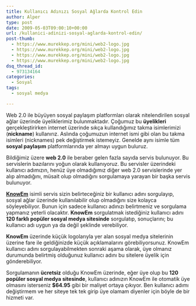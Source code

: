 ```yaml
---
title: Kullanıcı Adınızı Sosyal Ağlarda Kontrol Edin
author: Alper
type: post
date: 2009-05-03T09:00:10+00:00
url: /kullanici-adinizi-sosyal-aglarda-kontrol-edin/
post-thumb:
  - https://www.murekkep.org/mini/web2-logo.jpg
  - https://www.murekkep.org/mini/web2-logo.jpg
  - https://www.murekkep.org/mini/web2-logo.jpg
  - https://www.murekkep.org/mini/web2-logo.jpg
dsq_thread_id:
  - 973134164
categories:
  - Sosyal
tags:
  - sosyal medya

---
```

Web 2.0 ile büyüyen sosyal paylaşım platformları olarak nitelendirilen sosyal ağlar üzerinde üyeliklerimiz bulunmaktadır. Çoğumuz bu **üyelikleri** gerçekleştirirken internet üzerinde sıkça kullandığımız takma isimlerimizi (**nickname**) kullanırız. Aslında çoğumuzun internet ismi gibi olan bu takma isimleri (nicknames) pek değiştirmek istemeyiz. Genelde aynı isimle tüm **sosyal paylaşım** platformlarında yer almayı uygun buluruz. 

Bildiğimiz üzere **web 2.0** ile beraber gelen fazla sayıda servis bulunuyor. Bu servislerin bazılarını yoğun olarak kullanıyoruz. Bu servisler üzerindeki kullanıcı adımızın, henüz üye olmadığımız diğer web 2.0 servislerinde yer alıp almadığını, müsait olup olmadığını sorgulamaya yarayan bir başka servis bulunuyor. 

**[KnowEm][1]** isimli servis sizin belirteceğiniz bir kullanıcı adını sorgulayıp, sosyal ağlar üzerinde kullanılabilir olup olmadığını size kolayca söyleyebiliyor. Bunun için sadece kullanıcı adınızı belirtmeniz ve sorgulama yapmanız yeterli olacaktır. **KnowEm** sorgulatmak istediğiniz kullanıcı adını **120 farklı popüler sosyal medya sitesinde** sorgulatıp, sonuçlarını; bu kullanıcı adı uygun ya da değil şeklinde verebiliyor. 

**KnowEm** üzerinde küçük logolarıyla yer alan sosyal medya sitelerinin üzerine fare ile geldiğinizde küçük açıklamalarını görebiliyorsunuz. KnowEm kullanıcı adını sorgulayabilmekten sonraki aşama olarak, üye olmanız durumunda belirtmiş olduğunuz kullanıcı adını bu sitelere üyelik için gönderebiliyor. 

Sorgulamanın **ücretsiz** olduğu KnowEm üzerinde, eğer üye olup bu **120 popüler sosyal medya sitesinde**, kullanıcı adınızın KnowEm ile otomatik üye olmasını isterseniz **$64.95** gibi bir maliyet ortaya çıkıyor. Ben kullanıcı adımı değiştirmem ve her siteye tek tek girip üye olamam diyenler için böyle de bir hizmeti var.

 [1]: http://knowem.com/